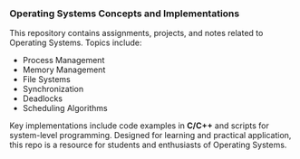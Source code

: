 

### Operating Systems Concepts and Implementations  
This repository contains assignments, projects, and notes related to Operating Systems. Topics include:  
- Process Management  
- Memory Management  
- File Systems  
- Synchronization  
- Deadlocks  
- Scheduling Algorithms  

Key implementations include code examples in **C/C++** and scripts for system-level programming. Designed for learning and practical application, this repo is a resource for students and enthusiasts of Operating Systems.  

